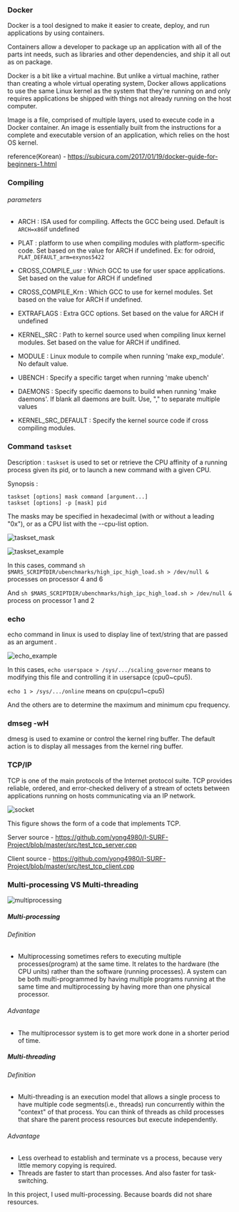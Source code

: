 

### Docker

Docker is a tool designed to make it easier to create, deploy, and run applications by using containers. 

Containers allow a developer to package up an application with all of the parts int needs, such as libraries and other dependencies, and ship it all out as on package. 

Docker is a bit like a virtual machine. But unlike a virtual machine, rather than creating a whole virtual operating system, Docker allows applications to use the same Linux kernel as the system that they're running on and only requires applications be shipped with things not already running on the host computer.

Image is a file, comprised of multiple layers, used to execute code in a Docker container. An image is essentially built from the instructions for a complete and executable version of an application, which relies on the host OS kernel.

reference(Korean) - https://subicura.com/2017/01/19/docker-guide-for-beginners-1.html



### Compiling

###### parameters

- ARCH : ISA used for compiling. Affects the GCC being used. Default is `ARCH=x86`if undefined

- PLAT : platform to use when compiling modules with platform-specific code. Set based on the value for ARCH if undefined. Ex: for odroid, `PLAT_DEFAULT_arm=exynos5422`
- CROSS_COMPILE_usr : Which GCC to use for user space applications. Set based on the value for ARCH if undefined
- CROSS_COMPILE_Krn : Which GCC to use for kernel modules. Set based on the value for ARCH if undefined.
- EXTRAFLAGS : Extra GCC options. Set based on the value for ARCH if undefined
- KERNEL_SRC : Path to kernel source used when compiling linux kernel modules. Set based on the value for ARCH if undifined.
- MODULE : Linux module to compile when running 'make exp_module'. No default value.
- UBENCH : Specify a specific target when running 'make ubench'
- DAEMONS : Specify specific daemons to build when running 'make daemons'. If blank all daemons are built. Use, "," to separate multiple values
- KERNEL_SRC_DEFAULT : Specify the kernel source code if cross compiling modules.



### Command `taskset`

Description : `taskset` is used to set or  retrieve the CPU affinity of a running process given its pid, or to launch a new command with a given CPU.

Synopsis : 

```
taskset [options] mask command [argument...]
taskset [options] -p [mask] pid
```

The masks may be specified in hexadecimal (with or without a leading "0x"), or as a CPU list with the --cpu-list option.  

![taskset_mask](./img/taskset_mask.jpg)

![taskset_example](./img/taskset_example.png)

In this cases, command `sh $MARS_SCRIPTDIR/ubenchmarks/high_ipc_high_load.sh > /dev/null &` processes on processor 4 and 6

And `sh $MARS_SCRIPTDIR/ubenchmarks/high_ipc_high_load.sh > /dev/null &` process on processor 1 and 2



### echo

echo command in linux is used to display line of text/string that are passed as an argument .

![echo_example](./img/echo_example.png)

In this cases, `echo userspace > /sys/.../scaling_governor` means to modifying this file and controlling it in usersapce (cpu0~cpu5). 

`echo 1 > /sys/.../online` means on cpu(cpu1~cpu5)

And the others are to determine the maximum and minimum cpu frequency.



### dmseg -wH

dmesg is used to examine or control the kernel ring buffer. The default action is to display all messages from the kernel ring buffer.



### TCP/IP

TCP is one of the main protocols of the Internet protocol suite. TCP provides reliable, ordered, and error-checked delivery of a stream of octets between applications running on hosts communicating via an IP network.

![socket](./img/socket.png)

This figure shows the form of a code that implements TCP.

Server source - https://github.com/yong4980/I-SURF-Project/blob/master/src/test_tcp_server.cpp

Client source - https://github.com/yong4980/I-SURF-Project/blob/master/src/test_tcp_client.cpp



### Multi-processing VS Multi-threading

![multiprocessing](./img/processing_vs_threading.jpg)

##### Multi-processing

###### Definition 

- Multiprocessing sometimes refers to executing multiple processes(program) at the same time. It relates to the hardware (the CPU units) rather than the software (running processes). A system can be both multi-programmed by having multiple programs running at the same time and multiprocessing by having more than one physical processor.

###### Advantage 

- The multiprocessor system is to get more work done in a shorter period of time.

##### Multi-threading

###### Definition

- Multi-threading is an execution model that allows a single process to have multiple code segments(i.e., threads) run concurrently within the "context" of that process. You can think of threads as child processes that share the parent process resources but execute independently.

###### Advantage

- Less overhead to establish and terminate vs a process, because very little memory copying is required.
- Threads are faster to start than processes. And also faster for task-switching.



In this project, I used multi-processing. Because boards did not share resources.